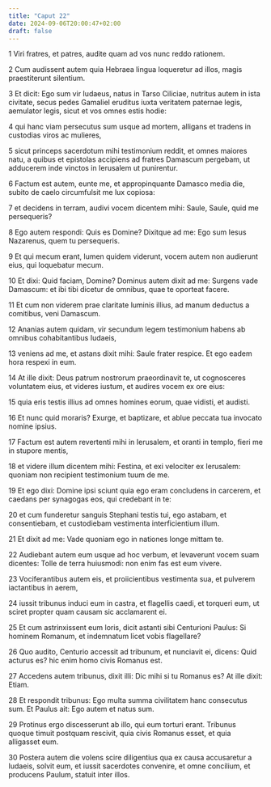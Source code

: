 ```yaml
---
title: "Caput 22"
date: 2024-09-06T20:00:47+02:00
draft: false
---
```



1 Viri fratres, et patres, audite quam ad vos nunc reddo rationem.

2 Cum audissent autem quia Hebraea lingua loqueretur ad illos, magis praestiterunt silentium.

3 Et dicit: Ego sum vir Iudaeus, natus in Tarso Ciliciae, nutritus autem in ista civitate, secus pedes Gamaliel eruditus iuxta veritatem paternae legis, aemulator legis, sicut et vos omnes estis hodie:

4 qui hanc viam persecutus sum usque ad mortem, alligans et tradens in custodias viros ac mulieres,

5 sicut princeps sacerdotum mihi testimonium reddit, et omnes maiores natu, a quibus et epistolas accipiens ad fratres Damascum pergebam, ut adducerem inde vinctos in Ierusalem ut punirentur.

6 Factum est autem, eunte me, et appropinquante Damasco media die, subito de caelo circumfulsit me lux copiosa:

7 et decidens in terram, audivi vocem dicentem mihi: Saule, Saule, quid me persequeris?

8 Ego autem respondi: Quis es Domine? Dixitque ad me: Ego sum Iesus Nazarenus, quem tu persequeris.

9 Et qui mecum erant, lumen quidem viderunt, vocem autem non audierunt eius, qui loquebatur mecum.

10 Et dixi: Quid faciam, Domine? Dominus autem dixit ad me: Surgens vade Damascum: et ibi tibi dicetur de omnibus, quae te oporteat facere.

11 Et cum non viderem prae claritate luminis illius, ad manum deductus a comitibus, veni Damascum.

12 Ananias autem quidam, vir secundum legem testimonium habens ab omnibus cohabitantibus Iudaeis,

13 veniens ad me, et astans dixit mihi: Saule frater respice. Et ego eadem hora respexi in eum.

14 At ille dixit: Deus patrum nostrorum praeordinavit te, ut cognosceres voluntatem eius, et videres iustum, et audires vocem ex ore eius:

15 quia eris testis illius ad omnes homines eorum, quae vidisti, et audisti.

16 Et nunc quid moraris? Exurge, et baptizare, et ablue peccata tua invocato nomine ipsius.

17 Factum est autem revertenti mihi in Ierusalem, et oranti in templo, fieri me in stupore mentis,

18 et videre illum dicentem mihi: Festina, et exi velociter ex Ierusalem: quoniam non recipient testimonium tuum de me.

19 Et ego dixi: Domine ipsi sciunt quia ego eram concludens in carcerem, et caedans per synagogas eos, qui credebant in te:

20 et cum funderetur sanguis Stephani testis tui, ego astabam, et consentiebam, et custodiebam vestimenta interficientium illum.

21 Et dixit ad me: Vade quoniam ego in nationes longe mittam te.

22 Audiebant autem eum usque ad hoc verbum, et levaverunt vocem suam dicentes: Tolle de terra huiusmodi: non enim fas est eum vivere.

23 Vociferantibus autem eis, et proiicientibus vestimenta sua, et pulverem iactantibus in aerem,

24 iussit tribunus induci eum in castra, et flagellis caedi, et torqueri eum, ut sciret propter quam causam sic acclamarent ei.

25 Et cum astrinxissent eum loris, dicit astanti sibi Centurioni Paulus: Si hominem Romanum, et indemnatum licet vobis flagellare?

26 Quo audito, Centurio accessit ad tribunum, et nunciavit ei, dicens: Quid acturus es? hic enim homo civis Romanus est.

27 Accedens autem tribunus, dixit illi: Dic mihi si tu Romanus es? At ille dixit: Etiam.

28 Et respondit tribunus: Ego multa summa civilitatem hanc consecutus sum. Et Paulus ait: Ego autem et natus sum.

29 Protinus ergo discesserunt ab illo, qui eum torturi erant. Tribunus quoque timuit postquam rescivit, quia civis Romanus esset, et quia alligasset eum.

30 Postera autem die volens scire diligentius qua ex causa accusaretur a Iudaeis, solvit eum, et iussit sacerdotes convenire, et omne concilium, et producens Paulum, statuit inter illos.

